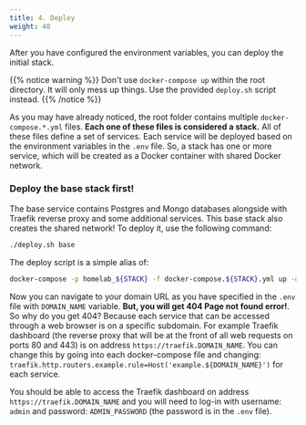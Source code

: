 ```yaml
---
title: 4. Deploy
weight: 40
---
```


After you have configured the environment variables, you can deploy the initial stack. 

{{% notice warning %}}
Don't use `docker-compose up` within the root directory. It will only mess up things. Use the provided `deploy.sh` script instead.
{{% /notice %}}

As you may have already noticed, the root folder contains multiple `docker-compose.*.yml` files. **Each one of these files is considered a stack.** All of these files define a set of services. Each service will be deployed based on the environment variables in the `.env` file. So, a stack has one or more service, which will be created as a Docker container with shared Docker network.

### Deploy the base stack first!

The base service contains Postgres and Mongo databases alongside with Traefik reverse proxy and some additional services. This base stack also creates the shared network! To deploy it, use the following command:

```bash
./deploy.sh base
```

The deploy script is a simple alias of:

```bash
docker-compose -p homelab_${STACK} -f docker-compose.${STACK}.yml up -d
```

Now you can navigate to your domain URL as you have specified in the `.env` file with `DOMAIN_NAME` variable. **But, you will get 404 Page not found error!**. So why do you get 404? Because each service that can be accessed through a web browser is on a specific subdomain. For example Traefik dashboard (the reverse proxy that will be at the front of all web requests on ports 80 and 443) is on address `https://traefik.DOMAIN_NAME`. You can change this by going into each docker-compose file and changing: `traefik.http.routers.example.rule=Host('example.${DOMAIN_NAME}')` for each service.

You should be able to access the Traefik dashboard on address `https://traefik.DOMAIN_NAME` and you will need to log-in with username: `admin` and password: `ADMIN_PASSWORD` (the password is in the `.env` file).